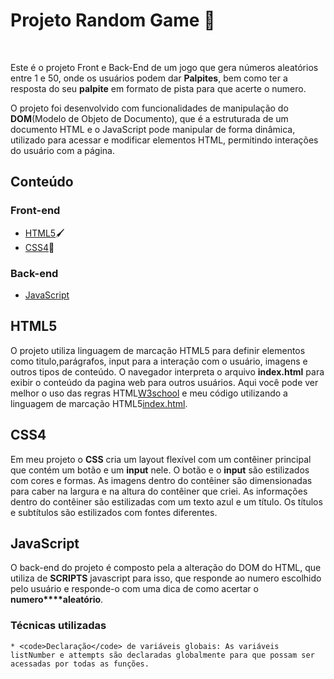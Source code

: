 <h1>Projeto Random Game 🚀</h1>
<br>

Este é o projeto Front e Back-End de um jogo que gera números aleatórios entre 1 e 50, onde os usuários podem dar **Palpites**, bem como ter a resposta do seu **palpite** em formato de pista para que acerte o numero.
<br>

O projeto foi desenvolvido com funcionalidades de manipulação do **DOM**(Modelo de Objeto de Documento), que é a estruturada de um documento HTML e o JavaScript pode manipular de forma dinâmica, utilizado para acessar e modificar elementos HTML, permitindo interações do usuário com a página.

<h2>Conteúdo</h2>

<h3>Front-end</h3>

* [HTML5](#HTML5)🖌️
* [CSS4](#CSS4)📝

<h3>Back-end</h3>

* [JavaScript](#JavaScript)

<h2>HTML5</h2>

O projeto utiliza linguagem de marcação HTML5 para definir elementos como titulo,parágrafos, input para a interação com o usuário, imagens e outros tipos de conteúdo. O navegador interpreta o arquivo **index.html**  para exibir o conteúdo da pagina web para outros usuários.
Aqui você pode ver melhor o uso das regras HTML[W3school](https://www.w3schools.com/html/) e meu código utilizando a linguagem de marcação HTML5[index.html](https://github.com/jottakayo/Random_Number/blob/main/RandomNumber/index.html).

<h2>CSS4</h2>

Em meu projeto o **CSS** cria um layout flexível com um contêiner principal que contém um botão e um **input** nele. O botão e o **input** são estilizados com cores e formas. As imagens dentro do contêiner são dimensionadas para caber na largura e na altura do contêiner que criei. As informações dentro do contêiner são estilizadas com um texto azul e um título. Os títulos e subtítulos são estilizados com fontes diferentes.


<h2>JavaScript</h2>

O back-end do projeto é composto pela a alteração do DOM do HTML, que utiliza de **SCRIPTS** javascript para isso, que responde ao numero escolhido pelo usuário e responde-o com uma dica de como acertar o **numero****aleatório**.

<h3>Técnicas utilizadas</h3>

    * <code>Declaração</code> de variáveis globais: As variáveis listNumber e attempts são declaradas globalmente para que possam ser acessadas por todas as funções.

